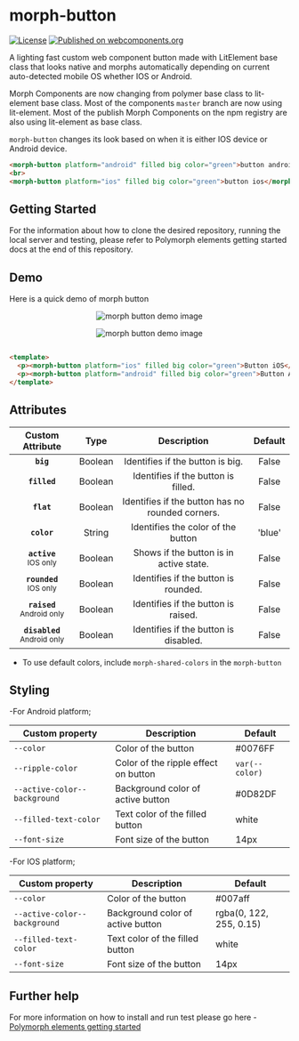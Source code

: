 # morph-button

[![License](https://img.shields.io/badge/License-Apache%202.0-blue.svg)](https://opensource.org/licenses/Apache-2.0) [![Published on webcomponents.org](https://img.shields.io/badge/webcomponents.org-published-blue.svg)](https://www.webcomponents.org/element/PolymerElements/paper-progress)

A lighting fast custom web component button made with LitElement base class that looks native and morphs automatically depending on current auto-detected mobile OS whether IOS or Android.

Morph Components are now changing from polymer base class to lit-element base class. Most of the components `master` branch are now using lit-element. Most of the publish Morph Components on the npm registry are also using lit-element as base class.

`morph-button` changes its look based on when it is either IOS device or Android device.

<!---
```
<custom-element-demo>
  <template>
    <script src="../webcomponentsjs/webcomponents-lite.js"></script>
    <link rel="import" href="../morph-shared-colors/morph-shared-colors.html">
        <link rel="import" href="../morph-shared-styles/morph-shared-styles.html">
    <link rel="import" href="morph-button.html">
    <next-code-block></next-code-block>
  </template>
</custom-element-demo>
```
-->

```html
<morph-button platform="android" filled big color="green">button android</morph-button>
<br>
<morph-button platform="ios" filled big color="green">button ios</morph-button>
```

## Getting Started

For the information about how to clone the desired repository, running the local server and testing, please refer to Polymorph elements getting started docs at the end of this repository.

## Demo

Here is a quick demo of morph button

<p align="center" >
  <img src="https://github.com/moduware/morph-button/blob/master/demo-images/basic-demo.gif?raw=true" alt="morph button demo image" />
</p>

<p align="center" >
  <img src="https://github.com/moduware/morph-button/blob/master/demo-images/big-button-demo.gif?raw=true" alt="morph button demo image" />
</p>

  ```html

  <template>
    <p><morph-button platform="ios" filled big color="green">Button iOS</morph-button></p>
    <p><morph-button platform="android" filled big color="green">Button Android</morph-button></p>
  </template>

  ```

## Attributes

|     Custom Attribute    |   Type  |               Description               | Default |
|:-----------------------:|:-------:|:---------------------------------------:|:-------:|
|           **`big`**           | Boolean | Identifies if the button is big.        |  False  |
|          **`filled`**         | Boolean | Identifies if the button is filled.     |  False  |
|          **`flat`**           | Boolean | Identifies if the button has no rounded corners.     |  False  |
|          **`color`**          |  String | Identifies the color of the button      | 'blue'  |
|   **`active`**<br> <sub>IOS only</sub>   | Boolean | Shows if the button is in active state. |  False  |
| **`rounded`**<br> <sub>IOS only</sub>  | Boolean | Identifies if the button is rounded.    |  False  |
| **`raised`**<br> <sub>Android only</sub> | Boolean | Identifies if the button is raised.     |  False  |
| **`disabled`**<br> <sub>Android only</sub> | Boolean | Identifies if the button is disabled.     |  False  |

- To use default colors, include `morph-shared-colors` in the `morph-button`

## Styling

-For Android platform;

Custom property                  | Description                            | Default
---------------------------------|----------------------------------------|--------------------
`--color`                        | Color of the button                    | #0076FF
`--ripple-color`                 | Color of the ripple effect on button   | `var(--color)`
`--active-color--background`     | Background color of active button      | #0D82DF
`--filled-text-color`            | Text color of the filled button        | white
`--font-size`                    | Font size of the button                | 14px

-For IOS platform;

Custom property                  | Description                            | Default
---------------------------------|----------------------------------------|--------------------
`--color`                        | Color of the button                    | #007aff
`--active-color--background`     | Background color of active button      | rgba(0, 122, 255, 0.15)
`--filled-text-color`            | Text color of the filled button        | white
`--font-size`                    | Font size of the button                | 14px

## Further help

For more information on how to install and run test please go here - [Polymorph elements getting started]

[Polymorph elements getting started]: https://github.com/moduware/polymorph-components/blob/master/INFO.md
